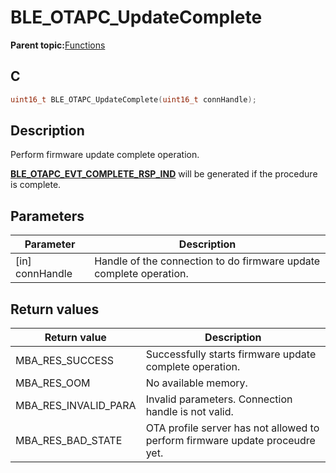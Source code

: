 # BLE\_OTAPC\_UpdateComplete

**Parent topic:**[Functions](GUID-80B410B9-3704-4EDB-9A00-B805DADA45F9.md)

## C

```c
uint16_t BLE_OTAPC_UpdateComplete(uint16_t connHandle);
```

## Description

Perform firmware update complete operation.

**[BLE\_OTAPC\_EVT\_COMPLETE\_RSP\_IND](GUID-10D611FB-059E-44B0-982B-5AF73A1F3625.md)** will be generated if the procedure is complete.

## Parameters

|Parameter|Description|
|---------|-----------|
|\[in\] connHandle|Handle of the connection to do firmware update complete operation.|

## Return values

|Return value|Description|
|------------|-----------|
|MBA\_RES\_SUCCESS|Successfully starts firmware update complete operation.|
|MBA\_RES\_OOM|No available memory.|
|MBA\_RES\_INVALID\_PARA|Invalid parameters. Connection handle is not valid.|
|MBA\_RES\_BAD\_STATE|OTA profile server has not allowed to perform firmware update proceudre yet.|

